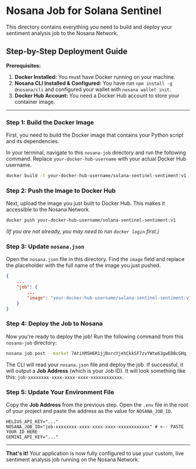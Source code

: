 # Nosana Job for Solana Sentinel

This directory contains everything you need to build and deploy your sentiment analysis job to the Nosana Network.

## Step-by-Step Deployment Guide

**Prerequisites:**
1.  **Docker Installed:** You must have Docker running on your machine.
2.  **Nosana CLI Installed & Configured:** You have run `npm install -g @nosana/cli` and configured your wallet with `nosana wallet init`.
3.  **Docker Hub Account:** You need a Docker Hub account to store your container image.

---

### Step 1: Build the Docker Image

First, you need to build the Docker image that contains your Python script and its dependencies.

In your terminal, navigate to this `nosana-job` directory and run the following command. Replace `your-docker-hub-username` with your actual Docker Hub username.

```bash
docker build -t your-docker-hub-username/solana-sentinel-sentiment:v1 .
```

### Step 2: Push the Image to Docker Hub

Next, upload the image you just built to Docker Hub. This makes it accessible to the Nosana Network.

```bash
docker push your-docker-hub-username/solana-sentinel-sentiment:v1
```
*(If you are not already, you may need to run `docker login` first.)*

### Step 3: Update `nosana.json`

Open the `nosana.json` file in this directory. Find the `image` field and replace the placeholder with the full name of the image you just pushed.

```json
{
    ...
    "job": {
        ...
        "image": "your-docker-hub-username/solana-sentinel-sentiment:v1"
    }
}
```

### Step 4: Deploy the Job to Nosana

Now you're ready to deploy the job! Run the following command from this `nosana-job` directory:

```bash
nosana job post --market 7AtiXMSH6R1jjBxrcYjehCkkSF7zvYWte63gwEDBcGHq --timeout 300
```

The CLI will read your `nosana.json` file and deploy the job. If successful, it will output a **Job Address** (which is your Job ID). It will look something like this: `job-xxxxxxxx-xxxx-xxxx-xxxx-xxxxxxxxxxxx`.

### Step 5: Update Your Environment File

Copy the **Job Address** from the previous step. Open the `.env` file in the root of your project and paste the address as the value for `NOSANA_JOB_ID`.

```env
HELIUS_API_KEY="..."
NOSANA_JOB_ID="job-xxxxxxxx-xxxx-xxxx-xxxx-xxxxxxxxxxxx" # <-- PASTE YOUR ID HERE
GEMINI_API_KEY="..."
```

---

**That's it!** Your application is now fully configured to use your custom, live sentiment analysis job running on the Nosana Network.
